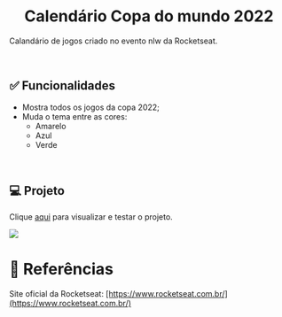 <h1 align="center">Calendário Copa do mundo 2022</h1>

<p>Calandário de jogos criado no evento nlw da Rocketseat.</p><br>

<h2>✅ Funcionalidades</h2>
    <ul>
    <li>Mostra todos os jogos da copa 2022;</li>
    <li >Muda o tema entre as cores:
        <ul>
            <li>Amarelo</li>
            <li>Azul</li>
            <li>Verde</li>
        </ul>
    </li>
</ul><br>

<h2>💻 Projeto</h2>

<p>Clique <a href="https://thainno.github.io/Calendario-Copa-2022/">aqui</a> para visualizar e testar o projeto.</p

<img src="https://github.com/Thainno/Calendario-Copa-2022/blob/main/assets/jogos-copa.png"></img><br>

### 

<h1>🔗 Referências</h1>
<p>Site oficial da Rocketseat: <a href="[https://www.rocketseat.com.br/](https://www.rocketseat.com.br/)"</a>[https://www.rocketseat.com.br/](https://www.rocketseat.com.br/)</p>
